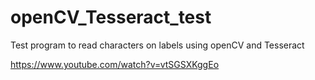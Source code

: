 openCV_Tesseract_test
=====================

Test program to read characters on labels using openCV and Tesseract

https://www.youtube.com/watch?v=vtSGSXKggEo
